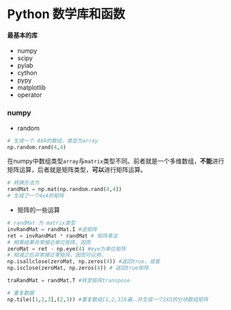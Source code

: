 # Python 数学库和函数

#### 最基本的库
- numpy
- scipy
- pylab
- cython
- pypy
- matplotlib
- operator

### numpy
- random
```python
# 生成一个 4X4的数组，类型为array
np.random.rand(4,4) 
```
在numpy中数组类型```array```与```matrix```类型不同。前者就是一个多维数组，**不能**进行矩阵运算，后者就是矩阵类型，**可以**进行矩阵运算。
```python
# 转换方法为
randMat = np.mat(np.random.rand(4,4))
# 生成了一个4x4的矩阵
```
- 矩阵的一些运算
```python
# randMat 为 matrix类型
invRandMat = randMat.I #逆矩阵
ret = invRandMat * randMat # 矩阵乘法
# 相乘结果非常接近单位矩阵，因而
zeroMat = ret - np.eye(4) #eye为单位矩阵
# 相减之后非常接近零矩阵，因而可以用，
np.isallclose(zeroMat, np.zeros(4)) #返回true，或者
np.isclose(zeroMat, np.zeros(4)) # 返回true矩阵

traRandMat = randMat.T #转至矩阵transpose
```
```python
# 重复数据
np.tile([1,2,3],(2,3)) #重复数组[1,2,3]6遍，并生成一个2X3的分块数组矩阵